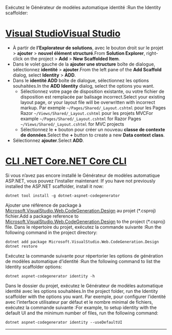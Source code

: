 <span data-ttu-id="16544-101">Exécutez le Générateur de modèles automatique identité :</span><span class="sxs-lookup"><span data-stu-id="16544-101">Run the Identity scaffolder:</span></span>

# <a name="visual-studiotabvisual-studio"></a>[<span data-ttu-id="16544-102">Visual Studio</span><span class="sxs-lookup"><span data-stu-id="16544-102">Visual Studio</span></span>](#tab/visual-studio)

* <span data-ttu-id="16544-103">À partir de **l’Explorateur de solutions**, avec le bouton droit sur le projet > **ajouter** > **nouvel élément structuré**.</span><span class="sxs-lookup"><span data-stu-id="16544-103">From **Solution Explorer**, right-click on the project > **Add** > **New Scaffolded Item**.</span></span>
* <span data-ttu-id="16544-104">Dans le volet gauche de la **ajouter une structure** boîte de dialogue, sélectionnez **identité** > **ajouter**.</span><span class="sxs-lookup"><span data-stu-id="16544-104">From the left pane of the **Add Scaffold** dialog, select **Identity** > **ADD**.</span></span>
* <span data-ttu-id="16544-105">Dans le **identité ADD** boîte de dialogue, sélectionnez les options souhaitées.</span><span class="sxs-lookup"><span data-stu-id="16544-105">In the **ADD Identity** dialog, select the options you want.</span></span>
  * <span data-ttu-id="16544-106">Sélectionnez votre page de disposition existante, ou votre fichier de disposition est remplacée par balisage incorrect.</span><span class="sxs-lookup"><span data-stu-id="16544-106">Select your existing layout page, or your layout file will be overwritten with incorrect markup.</span></span> <span data-ttu-id="16544-107">Par exemple `~/Pages/Shared/_Layout.cshtml` pour les Pages Razor `~/Views/Shared/_Layout.cshtml` pour les projets MVC</span><span class="sxs-lookup"><span data-stu-id="16544-107">For example `~/Pages/Shared/_Layout.cshtml` for Razor Pages `~/Views/Shared/_Layout.cshtml` for MVC projects</span></span>
  * <span data-ttu-id="16544-108">Sélectionnez le **+** bouton pour créer un nouveau **classe de contexte de données**.</span><span class="sxs-lookup"><span data-stu-id="16544-108">Select the **+** button to create a new **Data context class**.</span></span>
* <span data-ttu-id="16544-109">Sélectionnez **ajouter**.</span><span class="sxs-lookup"><span data-stu-id="16544-109">Select **ADD**.</span></span>

# <a name="net-core-clitabnetcore-cli"></a>[<span data-ttu-id="16544-110">CLI .NET Core</span><span class="sxs-lookup"><span data-stu-id="16544-110">.NET Core CLI</span></span>](#tab/netcore-cli)

<span data-ttu-id="16544-111">Si vous n’avez pas encore installé le Générateur de modèles automatique ASP.NET, vous pouvez l’installer maintenant :</span><span class="sxs-lookup"><span data-stu-id="16544-111">If you have not previously installed the ASP.NET scaffolder, install it now:</span></span>

```cli
dotnet tool install -g dotnet-aspnet-codegenerator
```

<span data-ttu-id="16544-112">Ajouter une référence de package à [Microsoft.VisualStudio.Web.CodeGeneration.Design](https://www.nuget.org/packages/Microsoft.VisualStudio.Web.CodeGeneration.Design/) au projet (\*.csproj) fichier.</span><span class="sxs-lookup"><span data-stu-id="16544-112">Add a package reference to [Microsoft.VisualStudio.Web.CodeGeneration.Design](https://www.nuget.org/packages/Microsoft.VisualStudio.Web.CodeGeneration.Design/) to the project (\*.csproj) file.</span></span> <span data-ttu-id="16544-113">Dans le répertoire du projet, exécutez la commande suivante :</span><span class="sxs-lookup"><span data-stu-id="16544-113">Run the following command in the project directory:</span></span>

```cli
dotnet add package Microsoft.VisualStudio.Web.CodeGeneration.Design
dotnet restore
```

<span data-ttu-id="16544-114">Exécutez la commande suivante pour répertorier les options de génération de modèles automatique d’identité :</span><span class="sxs-lookup"><span data-stu-id="16544-114">Run the following command to list the Identity scaffolder options:</span></span>

```cli
dotnet aspnet-codegenerator identity -h
```

<span data-ttu-id="16544-115">Dans le dossier du projet, exécutez le Générateur de modèles automatique identité avec les options souhaitées.</span><span class="sxs-lookup"><span data-stu-id="16544-115">In the project folder, run the Identity scaffolder with the options you want.</span></span> <span data-ttu-id="16544-116">Par exemple, pour configurer l’identité avec l’interface utilisateur par défaut et le nombre minimal de fichiers, exécutez la commande suivante :</span><span class="sxs-lookup"><span data-stu-id="16544-116">For example, to setup identity with the default UI and the minimum number of files, run the following command:</span></span>

```cli
dotnet aspnet-codegenerator identity --useDefaultUI
```

-------------
